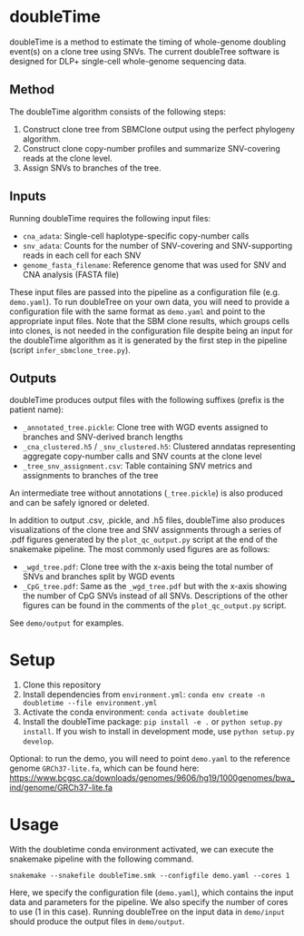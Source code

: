 # doubleTime
doubleTime is a method to estimate the timing of whole-genome doubling event(s) on a clone tree using SNVs. The current doubleTree software is designed for DLP+ single-cell whole-genome sequencing data.

## Method

The doubleTime algorithm consists of the following steps:

1. Construct clone tree from SBMClone output using the perfect phylogeny algorithm.
2. Construct clone copy-number profiles and summarize SNV-covering reads at the clone level.
3. Assign SNVs to branches of the tree.

## Inputs
Running doubleTime requires the following input files:
* `cna_adata`: Single-cell haplotype-specific copy-number calls
* `snv_adata`: Counts for the number of SNV-covering and SNV-supporting reads in each cell for each SNV
* `genome_fasta_filename`: Reference genome that was used for SNV and CNA analysis (FASTA file)

These input files are passed into the pipeline as a configuration file (e.g. `demo.yaml`). To run doubleTree on your own data, you will need to provide a configuration file with the same format as `demo.yaml` and point to the appropriate input files. Note that the SBM clone results, which groups cells into clones, is not needed in the configuration file despite being an input for the doubleTime algorithm as it is generated by the first step in the pipeline (script `infer_sbmclone_tree.py`).

## Outputs
doubleTime produces output files with the following suffixes (prefix is the patient name):
* `_annotated_tree.pickle`: Clone tree with WGD events assigned to branches and SNV-derived branch lengths
* `_cna_clustered.h5` / `_snv_clustered.h5`: Clustered anndatas representing aggregate copy-number calls and SNV counts at the clone level
* `_tree_snv_assignment.csv`: Table containing SNV metrics and assignments to branches of the tree

An intermediate tree without annotations (`_tree.pickle`) is also produced and can be safely ignored or deleted.

In addition to output .csv, .pickle, and .h5 files, doubleTime also produces visualizations of the clone tree and SNV assignments through a series of .pdf figures generated by the `plot_qc_output.py` script at the end of the snakemake pipeline. The most commonly used figures are as follows:
* `_wgd_tree.pdf`: Clone tree with the x-axis being the total number of SNVs and branches split by WGD events
* `_CpG_tree.pdf`: Same as the `_wgd_tree.pdf` but with the x-axis showing the number of CpG SNVs instead of all SNVs.
Descriptions of the other figures can be found in the comments of the `plot_qc_output.py` script.

See `demo/output` for examples.

# Setup

1. Clone this repository
2. Install dependencies from `environment.yml`: `conda env create -n doubletime --file environment.yml`
3. Activate the conda environment: `conda activate doubletime`
4. Install the doubleTime package: `pip install -e .` or `python setup.py install`. If you wish to install in development mode, use `python setup.py develop`.

Optional: to run the demo, you will need to point `demo.yaml` to the reference genome `GRCh37-lite.fa`, which can be found here: https://www.bcgsc.ca/downloads/genomes/9606/hg19/1000genomes/bwa_ind/genome/GRCh37-lite.fa

# Usage

With the doubletime conda environment activated, we can execute the snakemake pipeline with the following command.
```
snakemake --snakefile doubleTime.smk --configfile demo.yaml --cores 1
```
Here, we specify the configuration file (`demo.yaml`), which contains the input data and parameters for the pipeline. We also specify the number of cores to use (1 in this case). Running doubleTree on the input data in `demo/input` should produce the output files in `demo/output`.
